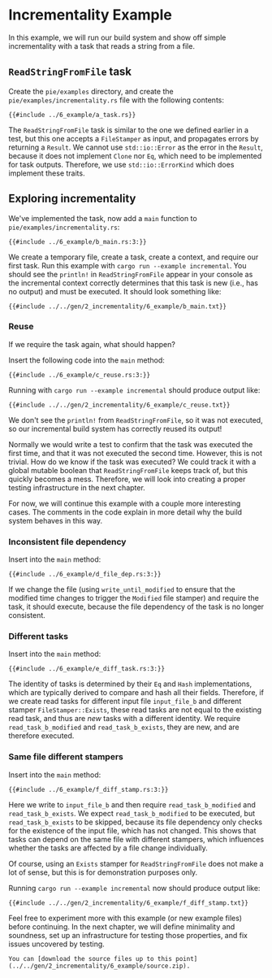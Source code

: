 # Incrementality Example

In this example, we will run our build system and show off simple incrementality with a task that reads a string from a file.

## `ReadStringFromFile` task

Create the `pie/examples` directory, and create the `pie/examples/incrementality.rs` file with the following contents:

```rust,
{{#include ../6_example/a_task.rs}}
``` 

The `ReadStringFromFile` task is similar to the one we defined earlier in a test, but this one accepts a `FileStamper` as input, and propagates errors by returning a `Result`.
We cannot use `std::io::Error` as the error in the `Result`, because it does not implement `Clone` nor `Eq`, which need to be implemented for task outputs.
Therefore, we use `std::io::ErrorKind` which does implement these traits.

## Exploring incrementality

We've implemented the task, now add a `main` function to `pie/examples/incrementality.rs`:

```rust,
{{#include ../6_example/b_main.rs:3:}}
```

We create a temporary file, create a task, create a context, and require our first task.
Run this example with `cargo run --example incremental`.
You should see the `println!` in `ReadStringFromFile` appear in your console as the incremental context correctly determines that this task is new (i.e., has no output) and must be executed.
It should look something like:

```
{{#include ../../gen/2_incrementality/6_example/b_main.txt}}
```

### Reuse

If we require the task again, what should happen?

Insert the following code into the `main` method:

```rust,
{{#include ../6_example/c_reuse.rs:3:}}
```

Running with `cargo run --example incremental` should produce output like:

```
{{#include ../../gen/2_incrementality/6_example/c_reuse.txt}}
```

We don't see the `println!` from `ReadStringFromFile`, so it was not executed, so our incremental build system has correctly reused its output!

Normally we would write a test to confirm that the task was executed the first time, and that it was not executed the second time.
However, this is not trivial.
How do we know if the task was executed?
We could track it with a global mutable boolean that `ReadStringFromFile` keeps track of, but this quickly becomes a mess.
Therefore, we will look into creating a proper testing infrastructure in the next chapter.

For now, we will continue this example with a couple more interesting cases.
The comments in the code explain in more detail why the build system behaves in this way.

### Inconsistent file dependency

Insert into the `main` method:

```rust,
{{#include ../6_example/d_file_dep.rs:3:}}
```

If we change the file (using `write_until_modified` to ensure that the modified time changes to trigger the `Modified` file stamper) and require the task, it should execute, because the file dependency of the task is no longer consistent.

### Different tasks

Insert into the `main` method:

```rust,
{{#include ../6_example/e_diff_task.rs:3:}}
```

The identity of tasks is determined by their `Eq` and `Hash` implementations, which are typically derived to compare and hash all their fields.
Therefore, if we create read tasks for different input file `input_file_b` and different stamper `FileStamper::Exists`, these read tasks are not equal to the existing read task, and thus are *new* tasks with a different identity.
We require `read_task_b_modified` and `read_task_b_exists`, they are new, and are therefore executed.

### Same file different stampers

Insert into the `main` method:

```rust,
{{#include ../6_example/f_diff_stamp.rs:3:}}
```

Here we write to `input_file_b` and then require `read_task_b_modified` and `read_task_b_exists`.
We expect `read_task_b_modified` to be executed, but `read_task_b_exists` to be skipped, because its file dependency only checks for the existence of the input file, which has not changed.
This shows that tasks can depend on the same file with different stampers, which influences whether the tasks are affected by a file change individually.

Of course, using an `Exists` stamper for `ReadStringFromFile` does not make a lot of sense, but this is for demonstration purposes only.

Running `cargo run --example incremental` now should produce output like:

```
{{#include ../../gen/2_incrementality/6_example/f_diff_stamp.txt}}
```

Feel free to experiment more with this example (or new example files) before continuing.
In the next chapter, we will define minimality and soundness, set up an infrastructure for testing those properties, and fix issues uncovered by testing.

```admonish example title="Download source code" collapsible=true
You can [download the source files up to this point](../../gen/2_incrementality/6_example/source.zip).
```
